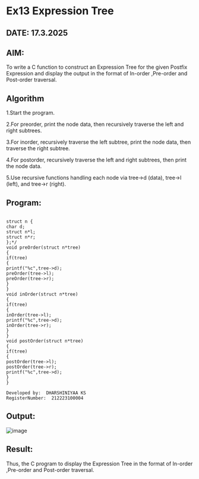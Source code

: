 # Ex13 Expression Tree
## DATE: 17.3.2025
## AIM:
To write a C function to construct an Expression Tree for the given Postfix Expression and display the output in the format of In-order ,Pre-order and Post-order traversal.

## Algorithm
1.Start the program.

2.For preorder, print the node data, then recursively traverse the left and right subtrees.

3.For inorder, recursively traverse the left subtree, print the node data, then traverse the right subtree.

4.For postorder, recursively traverse the left and right subtrees, then print the node data.

5.Use recursive functions handling each node via tree->d (data), tree->l (left), and tree->r (right).



## Program:
```

struct n {
char d;
struct n*l;
struct n*r;
};*/
void preOrder(struct n*tree)
{
if(tree)
{
printf("%c",tree->d);
preOrder(tree->l);
preOrder(tree->r);
}
}
void inOrder(struct n*tree)
{
if(tree)
{
inOrder(tree->l);
printf("%c",tree->d);
inOrder(tree->r);
}
}
void postOrder(struct n*tree)
{
if(tree)
{
postOrder(tree->l);
postOrder(tree->r);
printf("%c",tree->d);
}
}

Developed by:  DHARSHINIYAA KS
RegisterNumber:  212223100004

```

## Output:

![image](https://github.com/user-attachments/assets/88db3995-7cb8-4647-b3b2-c6ade183d9d4)


## Result:
Thus, the C program to display the Expression Tree in the format of In-order ,Pre-order and Post-order traversal.
